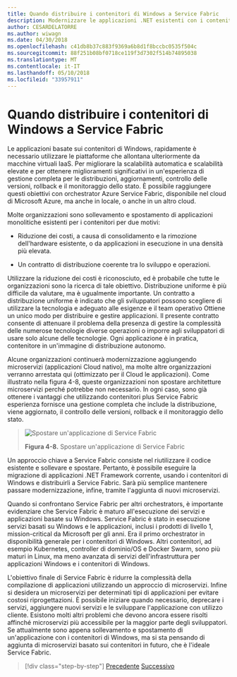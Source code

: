 ```yaml
---
title: Quando distribuire i contenitori di Windows a Service Fabric
description: Modernizzare le applicazioni .NET esistenti con i contenitori di Windows e Cloud di Azure | Quando distribuire i contenitori di Windows a Service Fabric
author: CESARDELATORRE
ms.author: wiwagn
ms.date: 04/30/2018
ms.openlocfilehash: c41db8b37c883f9369a6b8d1f8bccbc0535f504c
ms.sourcegitcommit: 88f251b08bf0718ce119f3d7302f514b74895038
ms.translationtype: MT
ms.contentlocale: it-IT
ms.lasthandoff: 05/10/2018
ms.locfileid: "33957911"
---
```

# <a name="when-to-deploy-windows-containers-to-service-fabric"></a>Quando distribuire i contenitori di Windows a Service Fabric

Le applicazioni basate sui contenitori di Windows, rapidamente è necessario utilizzare le piattaforme che allontana ulteriormente da macchine virtuali IaaS. Per migliorare la scalabilità automatica e scalabilità elevate e per ottenere miglioramenti significativi in un'esperienza di gestione completa per le distribuzioni, aggiornamenti, controllo delle versioni, rollback e il monitoraggio dello stato. È possibile raggiungere questi obiettivi con orchestrator Azure Service Fabric, disponibile nel cloud di Microsoft Azure, ma anche in locale, o anche in un altro cloud.

Molte organizzazioni sono sollevamento e spostamento di applicazioni monolitiche esistenti per i contenitori per due motivi:

-   Riduzione dei costi, a causa di consolidamento e la rimozione dell'hardware esistente, o da applicazioni in esecuzione in una densità più elevata.

-   Un contratto di distribuzione coerente tra lo sviluppo e operazioni.

Utilizzare la riduzione dei costi è riconosciuto, ed è probabile che tutte le organizzazioni sono la ricerca di tale obiettivo. Distribuzione uniforme è più difficile da valutare, ma è ugualmente importante. Un contratto a distribuzione uniforme è indicato che gli sviluppatori possono scegliere di utilizzare la tecnologia e adeguato alle esigenze e il team operativo Ottiene un unico modo per distribuire e gestire applicazioni. Il presente contratto consente di attenuare il problema della presenza di gestire la complessità delle numerose tecnologie diverse operazioni o imporre agli sviluppatori di usare solo alcune delle tecnologie. Ogni applicazione è in pratica, contenitore in un'immagine di distribuzione autonomo.

Alcune organizzazioni continuerà modernizzazione aggiungendo microservizi (applicazioni Cloud nativo), ma molte altre organizzazioni verranno arrestata qui (ottimizzato per il Cloud le applicazioni). Come illustrato nella figura 4-8, queste organizzazioni non spostare architetture microservizi perché potrebbe non necessario. In ogni caso, sono già ottenere i vantaggi che utilizzando contenitori plus Service Fabric esperienza fornisce una gestione completa che include la distribuzione, viene aggiornato, il controllo delle versioni, rollback e il monitoraggio dello stato.

> ![Spostare un'applicazione di Service Fabric](./media/image8.png)
>
> **Figura 4-8.** Spostare un'applicazione di Service Fabric

Un approccio chiave a Service Fabric consiste nel riutilizzare il codice esistente e sollevare e spostare. Pertanto, è possibile eseguire la migrazione di applicazioni .NET Framework corrente, usando i contenitori di Windows e distribuirli a Service Fabric. Sarà più semplice mantenere passare modernizzazione, infine, tramite l'aggiunta di nuovi microservizi.

Quando si confrontano Service Fabric per altri orchestrators, è importante evidenziare che Service Fabric è maturo all'esecuzione dei servizi e applicazioni basate su Windows. Service Fabric è stato in esecuzione servizi basati su Windows e le applicazioni, inclusi i prodotti di livello 1, mission-critical da Microsoft per gli anni. Era il primo orchestrator in disponibilità generale per i contenitori di Windows. Altri contenitori, ad esempio Kubernetes, controller di dominio/OS e Docker Swarm, sono più maturi in Linux, ma meno avanzata di servizi dell'infrastruttura per applicazioni Windows e i contenitori di Windows.

L'obiettivo finale di Service Fabric è ridurre la complessità della compilazione di applicazioni utilizzando un approccio di microservizi. Infine si desidera un microservizi per determinati tipi di applicazioni per evitare costosi riprogettazioni. È possibile iniziare quando necessario, deprecare i servizi, aggiungere nuovi servizi e le sviluppare l'applicazione con utilizzo cliente. Esistono molti altri problemi che devono ancora essere risolti affinché microservizi più accessibile per la maggior parte degli sviluppatori. Se attualmente sono appena sollevamento e spostamento di un'applicazione con i contenitori di Windows, ma si sta pensando di aggiunta di microservizi basato sui contenitori in futuro, che è l'ideale Service Fabric.

>[!div class="step-by-step"]
[Precedente](when-to-deploy-windows-containers-to-azure-vms-iaas-cloud.md)
[Successivo](when-to-deploy-windows-containers-to-azure-container-service-kubernetes.md)
